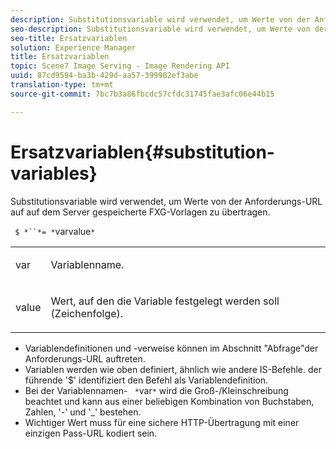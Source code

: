 ```yaml
---
description: Substitutionsvariable wird verwendet, um Werte von der Anforderungs-URL auf auf dem Server gespeicherte FXG-Vorlagen zu übertragen.
seo-description: Substitutionsvariable wird verwendet, um Werte von der Anforderungs-URL auf auf dem Server gespeicherte FXG-Vorlagen zu übertragen.
seo-title: Ersatzvariablen
solution: Experience Manager
title: Ersatzvariablen
topic: Scene7 Image Serving - Image Rendering API
uuid: 87cd9594-ba3b-429d-aa57-399902ef3abe
translation-type: tm+mt
source-git-commit: 7bc7b3a86fbcdc57cfdc31745fae3afc06e44b15

---
```



# Ersatzvariablen{#substitution-variables}

Substitutionsvariable wird verwendet, um Werte von der Anforderungs-URL auf auf dem Server gespeicherte FXG-Vorlagen zu übertragen.

` $ *``*= *`varvalue`*`

<table id="simpletable_76B381800C0D411F87CD551FC30B0579"> 
 <tr class="strow"> 
  <td class="stentry"> <p> <span class="codeph"> <span class="varname"> var </span></span> </p> </td> 
  <td class="stentry"> <p>Variablenname. </p> </td> 
 </tr> 
 <tr class="strow"> 
  <td class="stentry"> <p> <span class="codeph"> <span class="varname"> value </span></span> </p> </td> 
  <td class="stentry"> <p>Wert, auf den die Variable festgelegt werden soll (Zeichenfolge). </p> </td> 
 </tr> 
</table>

* Variablendefinitionen und -verweise können im Abschnitt &quot;Abfrage&quot;der Anforderungs-URL auftreten.
* Variablen werden wie oben definiert, ähnlich wie andere IS-Befehle. der führende &#39;$&#39; identifiziert den Befehl als Variablendefinition.
* Bei der Variablennamen- ` *`var`*` wird die Groß-/Kleinschreibung beachtet und kann aus einer beliebigen Kombination von Buchstaben, Zahlen, &#39;-&#39; und &#39;_&#39; bestehen.
* Wichtiger Wert muss für eine sichere HTTP-Übertragung mit einer einzigen Pass-URL kodiert sein.

